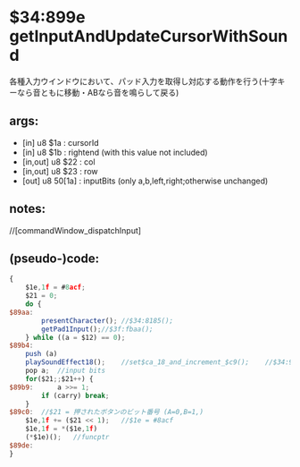﻿
# $34:899e getInputAndUpdateCursorWithSound

<summary>
各種入力ウインドウにおいて、パッド入力を取得し対応する動作を行う(十字キーなら音ともに移動・ABなら音を鳴らして戻る)
</summary>

## args:
+ [in] u8 $1a : cursorId
+ [in] u8 $1b : rightend (with this value not included)
+ [in,out] u8 $22 : col
+ [in,out] u8 $23 : row
+ [out] u8 $50[$1a] : inputBits (only a,b,left,right;otherwise unchanged)
## notes:
//[commandWindow_dispatchInput]
## (pseudo-)code:
```js
{
	$1e,1f = #8acf;
	$21 = 0;
	do {
$89aa:	
		presentCharacter();	//$34:8185();
		getPad1Input();//$3f:fbaa();
	} while ((a = $12) == 0);
$89b4:
	push (a)
	playSoundEffect18();	//set$ca_18_and_increment_$c9();	//$34:9b79();
	pop a;	//input bits
	for($21;;$21++) {
$89b9:		a >>= 1;
		if (carry) break;
	}
$89c0:	//$21 = 押されたボタンのビット番号 (A=0,B=1,)
	$1e,1f += ($21 << 1);	//$1e = #8acf
	$1e,1f = *($1e,1f)
	(*$1e)();	//funcptr
$89de:
}
```




